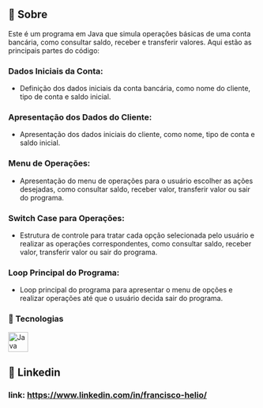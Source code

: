 ## 📝 Sobre
Este é um programa em Java que simula operações básicas de uma conta bancária, como consultar saldo, receber e transferir valores. Aqui estão as principais partes do código:

### Dados Iniciais da Conta:
- Definição dos dados iniciais da conta bancária, como nome do cliente, tipo de conta e saldo inicial.

### Apresentação dos Dados do Cliente:
- Apresentação dos dados iniciais do cliente, como nome, tipo de conta e saldo inicial.

### Menu de Operações:
- Apresentação do menu de operações para o usuário escolher as ações desejadas, como consultar saldo, receber valor, transferir valor ou sair do programa.

### Switch Case para Operações:
- Estrutura de controle para tratar cada opção selecionada pelo usuário e realizar as operações correspondentes, como consultar saldo, receber valor, transferir valor ou sair do programa.

### Loop Principal do Programa:
- Loop principal do programa para apresentar o menu de opções e realizar operações até que o usuário decida sair do programa.

### 🚀 Tecnologias
<div>
  <img src="https://cdn.jsdelivr.net/gh/devicons/devicon/icons/java/java-original.svg" alt="Java" title="Java" width="40" height="40"/>
</div>

## 💼 Linkedin
### link: https://www.linkedin.com/in/francisco-helio/

